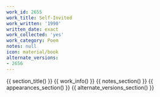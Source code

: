 ```yaml
---
work_id: 2655
work_title: Self-Invited
work_written: '1990'
written_date: exact
work_collected: 'yes'
work_category: Poem
notes: null
icon: material/book
alternate_versions:
- 2656
---
```


{{ section_title() }}
{{ work_info() }}
{{ notes_section() }}
{{ appearances_section() }}
{{ alternate_versions_section() }}
